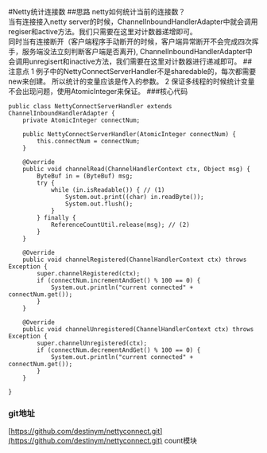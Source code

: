 #Netty统计连接数
##思路
netty如何统计当前的连接数？   
当有连接接入netty server的时候，ChannelInboundHandlerAdapter中就会调用regiser和active方法。我们只需要在这里对计数器递增即可。   
同时当有连接断开（客户端程序手动断开的时候，客户端异常断开不会完成四次挥手，服务端没法立刻判断客户端是否离开), ChannelInboundHandlerAdapter中会调用unregisert和inactive方法，我们需要在这里对计数器进行递减即可。
##注意点
1 例子中的NettyConnectServerHandler不是sharedable的，每次都需要new来创建。
  所以统计的变量应该是传入的参数。
2 保证多线程的时候统计变量不会出现问题，使用AtomicInteger来保证。
###核心代码

```
public class NettyConnectServerHandler extends ChannelInboundHandlerAdapter {
    private AtomicInteger connectNum;

    public NettyConnectServerHandler(AtomicInteger connectNum) {
        this.connectNum = connectNum;
    }

    @Override
    public void channelRead(ChannelHandlerContext ctx, Object msg) {
        ByteBuf in = (ByteBuf) msg;
        try {
            while (in.isReadable()) { // (1)
                System.out.print((char) in.readByte());
                System.out.flush();
            }
        } finally {
            ReferenceCountUtil.release(msg); // (2)
        }
    }

    @Override
    public void channelRegistered(ChannelHandlerContext ctx) throws Exception {
        super.channelRegistered(ctx);
        if (connectNum.incrementAndGet() % 100 == 0) {
            System.out.println("current connected" + connectNum.get());
        }
    }

    @Override
    public void channelUnregistered(ChannelHandlerContext ctx) throws Exception {
        super.channelUnregistered(ctx);
        if (connectNum.decrementAndGet() % 100 == 0) {
            System.out.println("current connected" + connectNum.get());
        }
    }

}
```

### git地址
[https://github.com/destinym/nettyconnect.git](https://github.com/destinym/nettyconnect.git)
count模块